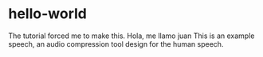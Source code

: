 # hello-world
The tutorial forced me to make this.
Hola, me llamo juan
This is an example speech, an audio compression tool design for the human speech.

